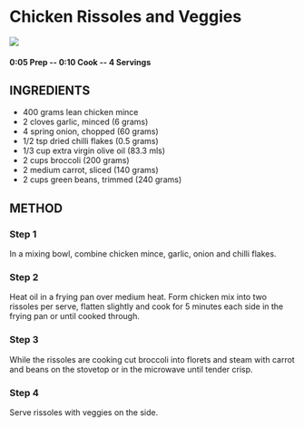 # Chicken Rissoles and Veggies
![](https://raw.githubusercontent.com/fuzzwah/recipes/master/pics/Chicken_rissoles_and_veggies.jpg)
#### 0:05 Prep -- 0:10 Cook -- 4 Servings
## INGREDIENTS
* 400 grams lean chicken mince
* 2 cloves garlic, minced (6 grams)
* 4 spring onion, chopped (60 grams)
* 1/2 tsp dried chilli flakes (0.5 grams)
* 1/3 cup extra virgin olive oil (83.3 mls)
* 2 cups broccoli (200 grams)
* 2 medium carrot, sliced (140 grams)
* 2 cups green beans, trimmed (240 grams)

## METHOD
### Step 1
In a mixing bowl, combine chicken mince, garlic, onion and chilli flakes.
### Step 2
Heat oil in a frying pan over medium heat. Form chicken mix into two rissoles per serve, flatten slightly and cook for 5 minutes each side in the frying pan or until cooked through.
### Step 3
While the rissoles are cooking cut broccoli into florets and steam with carrot and beans on the stovetop or in the microwave until tender crisp.
### Step 4
Serve rissoles with veggies on the side.
